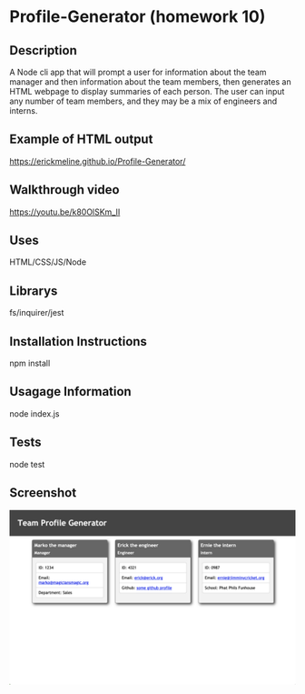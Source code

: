 # Profile-Generator (homework 10)

## Description

A Node cli app that will prompt a user for information about the team manager and then information about the team members, then generates an HTML webpage to display summaries of each person. The user can input any number of team members, and they may be a mix of engineers and interns.

## Example of HTML output
https://erickmeline.github.io/Profile-Generator/

## Walkthrough video
https://youtu.be/k80OlSKm_II

## Uses
HTML/CSS/JS/Node

## Librarys
fs/inquirer/jest

## Installation Instructions
npm install

## Usagage Information
node index.js

## Tests
node test

## Screenshot
![screen shot](./images/screenshot.png)
